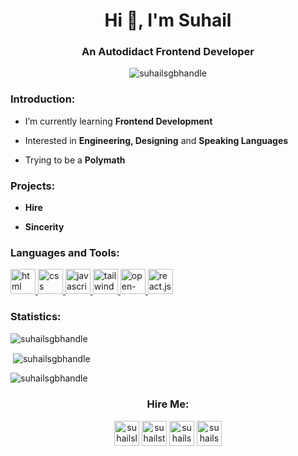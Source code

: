 <h1 align="center">Hi 👋, I'm Suhail</h1>
<h3 align="center">An Autodidact Frontend Developer</h3>

<p align="center"> <img src="https://komarev.com/ghpvc/?username=suhailsgbhandle&label=Profile%20views&color=0e75b6&style=flat" alt="suhailsgbhandle" /> </p>

<h3 align="left">Introduction:</h3>

- I’m currently learning **Frontend Development**

- Interested in **Engineering, Designing** and **Speaking Languages**

- Trying to be a **Polymath**


<h3 align="left">Projects:</h3>

- **Hire**

- **Sincerity**

<h3 align="left">Languages and Tools:</h3>
<p align="left"> 
  <a href="https://developer.mozilla.org/en-US/docs/Web/html" target="_blank" title="HTML" rel="noreferrer"> <img src="https://cdn-icons-png.flaticon.com/512/202/202303.png" alt="html logo" width="40" height="40"/> </a>
  <a href="https://developer.mozilla.org/en-US/docs/Web/css" target="_blank" title="CSS" rel="noreferrer"> <img src="https://cdn-icons-png.flaticon.com/512/202/202318.png" alt="css logo" width="40" height="40"/> </a>
  <a href="https://developer.mozilla.org/en-US/docs/Web/JavaScript" target="_blank" title="JavaScript" rel="noreferrer"> <img src="https://cdn-icons-png.flaticon.com/512/202/202310.png" alt="javascript logo" width="40" height="40"/> </a>
  <a href="https://tailwindcss.com/" target="_blank" title="Tailwind CSS" rel="noreferrer"> <img src="https://hight.io/_nuxt/img/tailwind.3558838.png" alt="tailwind-css logo" width="40" height="40"/> </a>
  <a href="https://open-props.style/" target="_blank" title="Open Props" rel="noreferrer"> <img src="https://user-images.githubusercontent.com/1134620/141246730-7df4cf2a-6249-42ca-a01b-494c3ccddabe.png" alt="open-props width="40" height="40"/> </a>
  <a href="https://reactjs.org/" target="_blank" title="React" rel="noreferrer"> <img src="https://cdn-icons-png.flaticon.com/512/1048/1048877.png" alt="react.js logo" width="40" height="40"/> </a>



<h3 align="left">Statistics:</h3>
<p><img align="center" src="https://github-readme-stats.vercel.app/api/top-langs?username=suhailsgbhandle&show_icons=true&locale=en&layout=compact" alt="suhailsgbhandle" /></p>
<p>&nbsp;<img align="center" src="https://github-readme-stats.vercel.app/api?username=suhailsgbhandle&show_icons=true&locale=en" alt="suhailsgbhandle" /></p>
<p><img align="center" src="https://github-readme-streak-stats.herokuapp.com/?user=suhailsgbhandle&" alt="suhailsgbhandle" /></p>


<h3 align="center">Hire Me:</h3>
<p align="center">
<a href="https://linkedin.com/in/suhailslnhandle" target="blank" title="Linedin"><img align="center" src="https://cdn-icons.flaticon.com/png/512/3670/premium/3670129.png?token=exp=1659378458~hmac=12f25d869ee93144fbc53518d00071ea" alt="suhailslnhandle" height="40" width="40" /></a>
<a href="https://twitter.com/suhailstrhandle" target="blank" title="Twitter"><img align="center" src="https://cdn-icons.flaticon.com/png/512/3670/premium/3670127.png?token=exp=1659378458~hmac=83c5817af6b0763b0de5d9ea67ef33a9" alt="suhailstrhandle" height="40" width="40" /></a>
<a href="https://stackoverflow.com/users/suhailsddhandle" target="blank" title="Discord"><img align="center" src="https://cdn-icons.flaticon.com/png/512/3670/premium/3670157.png?token=exp=1659378458~hmac=3a617ca23f1a708ac7c7177df3a492ba" alt="suhailsswhandle" height="40" width="40" /></a>
<a href="https://stackoverflow.com/users/suhailsswhandle" target="blank" title="Stack Overflow"><img align="center" src="https://cdn-icons.flaticon.com/png/512/3670/premium/3670214.png?token=exp=1659378458~hmac=60b7e59fef575ce419fb2dfbc752ced8" alt="suhailsswhandle" height="40" width="40" /></a>
</p>

